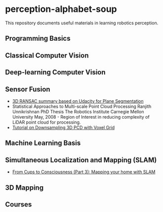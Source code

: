 # perception-alphabet-soup

This repository documents useful materials in learning robotics perception.

## Programming Basics

## Classical Computer Vision

## Deep-learning Computer Vision

## Sensor Fusion
- [3D RANSAC summary based on Udacity for Plane Segmentation](https://medium.com/@ajithraj_gangadharan/3d-ransac-algorithm-for-lidar-pcd-segmentation-315d2a51351)
- Statistical Approaches to Multi-scale Point Cloud Processing Ranjith Unnikrishnan PhD Thesis The Robotics Institute Carnegie Mellon University May, 2008 - Region of Interest in reducing complexity of LiDAR point cloud for processing.
- [Tutorial on Downsampling 3D PCD with Voxel Grid](https://adioshun.gitbooks.io/pcl/content/Tutorial/Filtering/pcl-cpp-downsampling-a-pointcloud-using-a-voxelgrid-filter.html)

## Machine Learning Basis

## Simultaneous Localization and Mapping (SLAM)
- [From Cups to Consciousness (Part 3): Mapping your home with SLAM](https://towardsdatascience.com/from-cups-to-consciousness-part-3-mapping-your-home-with-slam-8a9129c2ed58)

## 3D Mapping

## Courses



